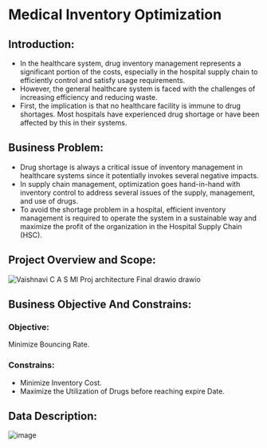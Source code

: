 # Medical Inventory Optimization
## Introduction:
* In the healthcare system, drug inventory management represents a significant portion of the costs, especially in the hospital supply chain to efficiently control and satisfy usage requirements.
* However, the general healthcare system is faced with the challenges of increasing efficiency and reducing waste.
* First, the implication is that no healthcare facility is immune to drug shortages. Most hospitals have experienced drug shortage or have been affected by this in their systems.
## Business Problem:
* Drug shortage is always a critical issue of inventory management in healthcare systems since it potentially invokes several negative impacts.
* In supply chain management, optimization goes hand-in-hand with inventory control to address several issues of the supply, management, and use of drugs.
* To avoid the shortage problem in a hospital, efficient inventory management is required to operate the system in a sustainable way and maximize the profit of the organization in the Hospital Supply Chain (HSC).
## Project Overview and Scope:
![Vaishnavi C A S MI Proj architecture Final drawio drawio](https://github.com/VaishnaviCASGitHub/Medical_Inventory_Optimization/assets/110765089/79d89d85-468c-47f8-a3f3-3cbd65edee1c)
## Business Objective And Constrains:
### Objective:
Minimize Bouncing Rate.
### Constrains:
* Minimize Inventory Cost.
* Maximize the Utilization of Drugs before reaching expire Date.
## Data Description:
![image](https://github.com/VaishnaviCASGitHub/Medical_Inventory_Optimization/assets/110765089/cb0b563c-371e-48c9-84fb-a0af7c711e8f)

